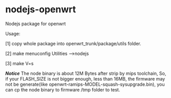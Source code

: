 # nodejs-openwrt
Nodejs package for openwrt

Usage: 

[1] copy whole package into openwrt_trunk/package/utils folder.

[2] make menuconfig 
		Utilities
			-->nodejs
			
[3] make V=s

***Notice***
The node binary is about 12M Bytes after strip by mips toolchain, So,
if your FLASH_SIZE is not bigger enough, less than 16MB, the firmware
may not be generate(like openwrt-ramips-MODEL-squash-sysupgrade.bin),
you can cp the node binary to firmware /tmp folder to test.

